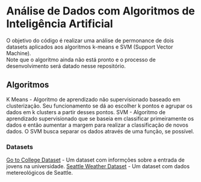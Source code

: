 # Análise de Dados com Algoritmos de Inteligência Artificial

O objetivo do código é realizar uma análise de permonance de dois datasets aplicados aos algoritmos k-means e SVM (Support Vector Machine).  
Note que o algoritmo ainda não está pronto e o processo de desenvolvimento será datado nesse repositório.

## Algoritmos

K Means - Algoritmo de aprendizado não supervisionado baseado em clusterização. Seu funcionamento se dá ao escolher k pontos e agrupar os dados em k clusters a partir desses pontos.
SVM - Algoritmo de aprendizado supervisionado que se baseia em classificar primeiramente os dados e então aumentar a margem para realizar a classificação de novos dados. O SVM busca separar os dados através de uma função, se possível.

### Datasets

[Go to College Dataset](https://www.kaggle.com/datasets/saddamazyazy/go-to-college-dataset) - Um dataset com informções sobre a entrada de jovens na universidade.
[Seattle Weather Dataset](https://www.kaggle.com/datasets/ananthr1/weather-prediction) - Um dataset com dados metereológicos de Seattle.
